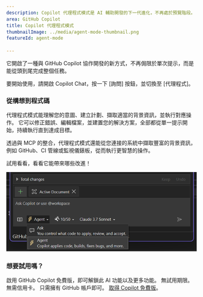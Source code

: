 ```yaml
---
description: Copilot 代理程式模式是 AI 輔助開發的下一代進化，不再處於預覽階段。
area: GitHub Copilot
title: Copilot 代理程式模式
thumbnailImage: ../media/agent-mode-thumbnail.png
featureId: agent-mode

---
```



它開啟了一種與 GitHub Copilot 協作開發的新方式，不再侷限於單次提示，而是能從頭到尾完成整個任務。

要開始使用，請開啟 Copilot Chat，按一下 [詢問] 按鈕，並切換至 [代理程式]。

### 從構想到程式碼

代理程式模式能理解您的意圖、建立計劃、擷取適當的背景資訊，並執行對應操作。 它可以修正錯誤、編輯檔案，並建置您的解決方案，全部都從單一提示開始，持續執行直到達成目標。

透過與 MCP 的整合，代理程式模式還能從您連接的系統中擷取豐富的背景資訊，例如 GitHub、CI 管線或監視儀錶板，從而執行更智慧的操作。

試用看看，看看它能帶來哪些改進！

![代理程式模式](../media/agent-mode.png)

### 想要試用嗎？
啟用 GitHub Copilot 免費版，即可解鎖此 AI 功能以及更多功能。
 無試用期限。 無需信用卡。 只需擁有 GitHub 帳戶即可。 [取得 Copilot 免費版](https://github.com/settings/copilot)。
